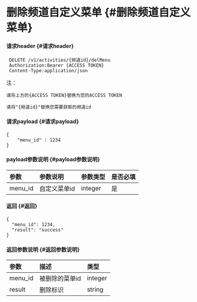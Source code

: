 # 删除频道自定义菜单 {#删除频道自定义菜单}

#### 请求header {#请求header}

```
 DELETE /v1/activities/{频道id}/delMenu
 Authorization:Bearer {ACCESS TOKEN}
 Content-Type:application/json
```

注：

`请将上方的{ACCESS TOKEN}替换为您的ACCESS TOKEN`

`请将"{频道id}"替换您需要获取的频道id`

#### 请求payload {#请求payload}

```
{
    "menu_id" : 1234
}
```

#### payload参数说明 {#payload参数说明}

| 参数 | 参数说明 | 参数类型 | 是否必填 |
| :--- | :--- | :--- | :--- |
| menu\_id | 自定义菜单id | integer | 是 |

#### 返回 {#返回}

```
{
  "menu_id": 1234,
  "result": "success"
}
```

#### 返回参数说明 {#返回参数说明}

| 参数 | 描述 | 类型 |
| :--- | :--- | :--- |
| menu\_id | 被删除的菜单id | integer |
| result | 删除标识 | string |



